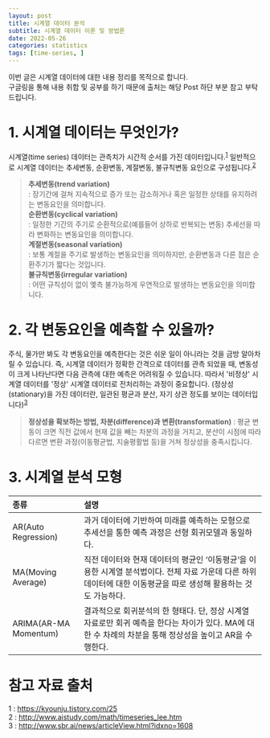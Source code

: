 ```yaml
---
layout: post
title: 시계열 데이터 분석
subtitle: 시계열 데이터 이론 및 방법론
date: 2022-05-26
categories: statistics
tags: [time-series, ]
---
```



이번 글은 시계열 데이터에 대한 내용 정리를 목적으로 합니다.  
구글링을 통해 내용 취합 및 공부를 하기 때문에 출처는 해당 Post 하단 부분 참고 부탁드립니다. 


# 1. 시계열 데이터는 무엇인가?

시계열(time series) 데이터는 관측치가 시간적 순서를 가진 데이터입니다.<sup>[1](#references)</sup> 일반적으로 시계열 데이터는 추세변동, 순환변동, 계절변동, 불규칙변동 요인으로 구성됩니다.<sup>[2](#references)</sup>  

> **추세변동(trend variation)**  
> : 장기간에 걸쳐 지속적으로 증가 또는 감소하거나 혹은 일정한 상태를 유지하려는 변동요인을 의미합니다.  
> **순환변동(cyclical variation)**  
> : 일정한 기간의 주기로 순환적으로(예를들어 상하로 반복되는 변동) 추세선을 따라 변화하는 변동요인을 의미합니다.  
> **계절변동(seasonal variation)**  
> : 보통 계절을 주기로 발생하는 변동요인을 의미하지만, 순환변동과 다른 점은 순환주기가 짧다는 것입니다.  
> **불규칙변동(irregular variation)**  
> : 어떤 규칙성이 없이 옟측 불가능하게 우연적으로 발생하는 변동요인을 의미합니다.  


# 2. 각 변동요인을 예측할 수 있을까?

주식, 물가만 봐도 각 변동요인을 예측한다는 것은 쉬운 일이 아니라는 것을 금방 알아차릴 수 있습니다. 즉, 시계열 데이터가 정확한 간격으로 데이터를 관측 되었을 때, 변동성이 크게 나타난다면 다음 관측에 대한 예측은 어려워질 수 있습니다. 따라서 '비정상' 시계열 데이터를 '정상' 시계열 데이터로 전처리하는 과정이 중요합니다. (정상성(stationary)을 가진 데이터란, 일관된 평균과 분산, 자기 상관 정도를 보이는 데이터입니다)<sup>[3](#references)</sup>  

> **정상성을 확보하는 방법, 차분(difference)과 변환(transformation)**
> : 평균 변동이 크면 직전 값에서 현재 값을 빼는 차분의 과정을 거치고, 분산이 시점에 따라 다르면 변환 과정(이동평균법, 지술평활법 등)을 거쳐 정상성을 충족시킵니다.  

# 3. 시계열 분석 모형

| 종류 | 설명 |
| :- | :- |
| AR(Auto Regression) | 과거 데이터에 기반하여 미래를 예측하는 모형으로 추세선을 통한 예측 과정은 선형 회귀모델과 동일하다. |
| MA(Moving Average) | 직전 데이터와 현재 데이터의 평균인 ‘이동평균‘을 이용한 시계열 분석법이다. 전체 자료 가운데 다른 하위 데이터에 대한 이동평균을 따로 생성해 활용하는 것도 가능하다. |
| ARIMA(AR-MA Momentum) | 결과적으로 회귀분석의 한 형태다. 단, 정상 시계열 자료로만 회귀 예측을 한다는 차이가 있다. MA에 대한 수 차례의 차분을 통해 정상성을 높이고 AR을 수행한다. |


# 참고 자료 출처

<a name="references">1</a> : https://kyounju.tistory.com/25  
<a name="references">2</a> : http://www.aistudy.com/math/timeseries_lee.htm  
<a name="references">3</a> : http://www.sbr.ai/news/articleView.html?idxno=1608  